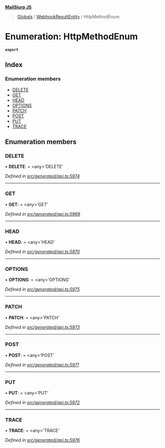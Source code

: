 **[MailSlurp JS](../README.md)**

> [Globals](../README.md) / [WebhookResultEntity](../modules/webhookresultentity.md) / HttpMethodEnum

# Enumeration: HttpMethodEnum

**`export`** 

## Index

### Enumeration members

* [DELETE](webhookresultentity.httpmethodenum.md#delete)
* [GET](webhookresultentity.httpmethodenum.md#get)
* [HEAD](webhookresultentity.httpmethodenum.md#head)
* [OPTIONS](webhookresultentity.httpmethodenum.md#options)
* [PATCH](webhookresultentity.httpmethodenum.md#patch)
* [POST](webhookresultentity.httpmethodenum.md#post)
* [PUT](webhookresultentity.httpmethodenum.md#put)
* [TRACE](webhookresultentity.httpmethodenum.md#trace)

## Enumeration members

### DELETE

•  **DELETE**:  = \<any>'DELETE'

*Defined in [src/generated/api.ts:5974](https://github.com/mailslurp/mailslurp-client/blob/d7397d3/src/generated/api.ts#L5974)*

___

### GET

•  **GET**:  = \<any>'GET'

*Defined in [src/generated/api.ts:5969](https://github.com/mailslurp/mailslurp-client/blob/d7397d3/src/generated/api.ts#L5969)*

___

### HEAD

•  **HEAD**:  = \<any>'HEAD'

*Defined in [src/generated/api.ts:5970](https://github.com/mailslurp/mailslurp-client/blob/d7397d3/src/generated/api.ts#L5970)*

___

### OPTIONS

•  **OPTIONS**:  = \<any>'OPTIONS'

*Defined in [src/generated/api.ts:5975](https://github.com/mailslurp/mailslurp-client/blob/d7397d3/src/generated/api.ts#L5975)*

___

### PATCH

•  **PATCH**:  = \<any>'PATCH'

*Defined in [src/generated/api.ts:5973](https://github.com/mailslurp/mailslurp-client/blob/d7397d3/src/generated/api.ts#L5973)*

___

### POST

•  **POST**:  = \<any>'POST'

*Defined in [src/generated/api.ts:5971](https://github.com/mailslurp/mailslurp-client/blob/d7397d3/src/generated/api.ts#L5971)*

___

### PUT

•  **PUT**:  = \<any>'PUT'

*Defined in [src/generated/api.ts:5972](https://github.com/mailslurp/mailslurp-client/blob/d7397d3/src/generated/api.ts#L5972)*

___

### TRACE

•  **TRACE**:  = \<any>'TRACE'

*Defined in [src/generated/api.ts:5976](https://github.com/mailslurp/mailslurp-client/blob/d7397d3/src/generated/api.ts#L5976)*
